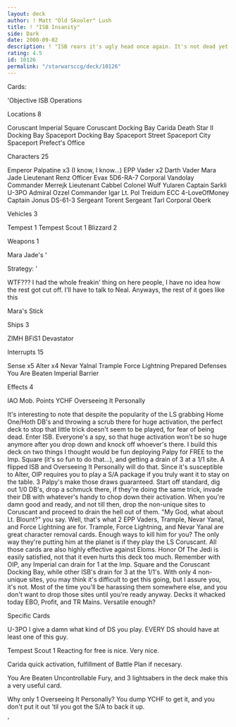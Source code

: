 ```yaml
---
layout: deck
author: ! Matt "Old Skooler" Lush
title: ! "ISB Insanity"
side: Dark
date: 2000-09-02
description: ! "ISB rears it's ugly head once again. It's not dead yet. I've had the damndest time finding a DS that works, and for some reason, I think this is it. Went undefeated today, so it can't be that bad."
rating: 4.5
id: 10126
permalink: "/starwarsccg/deck/10126"
---
```

Cards: 

'Objective ISB Operations

Locations 8

Coruscant Imperial Square
Coruscant Docking Bay
Carida
Death Star II Docking Bay
Spaceport Docking Bay
Spaceport Street
Spaceport City
Spaceport Prefect's Office

Characters 25

Emperor Palpatine x3 (I know, I know...)
EPP Vader x2
Darth Vader
Mara Jade
Lieutenant Renz
Officer Evax
5D6-RA-7
Corporal Vandolay
Commander Merrejk
Lieutenant Cabbel
Colonel Wulf Yularen
Captain Sarkli
U-3PO
Admiral Ozzel
Commander Igar
Lt. Pol Treidum
ECC 4-LoveOfMoney
Captain Jonus
DS-61-3
Sergeant Torent
Sergeant Tarl
Corporal Oberk

Vehicles 3

Tempest 1
Tempest Scout 1
Blizzard 2

Weapons 1

Mara Jade's '

Strategy: '

   WTF??? I had the whole freakin' thing on here people, I have no idea how the rest got cut off. I'll have to talk to Neal. Anyways, the rest of it goes like this

Mara's Stick

Ships 3

ZIMH
BFiS1
Devastator

Interrupts 15

Sense x5
Alter x4
Nevar Yalnal
Trample
Force Lightning
Prepared Defenses
You Are Beaten
Imperial Barrier

Effects 4

IAO
Mob. Points
YCHF
Overseeing It Personally


It's interesting to note that despite the popularity of the LS grabbing Home One/Hoth DB's and throwing a scrub there for huge activation, the perfect deck to stop that little trick doesn't seem to be played, for fear of being dead. Enter ISB. Everyone's a spy, so that huge activation won't be so huge anymore after you drop down and knock off whoever's there. I build this deck on two things I thought would be fun deploying Palpy for FREE to the Imp. Square (it's so fun to do that...), and getting a drain of 3 at a 1/1 site. A flipped ISB and Overseeing It Personally will do that. Since it's susceptible to Alter, OIP requires you to play a S/A package if you truly want it to stay on the table. 3 Palpy's make those draws guaranteed. Start off standard, dig out 1/0 DB's, drop a schmuck there, if they're doing the same trick, invade their DB with whatever's handy to chop down their activation. When you're damn good and ready, and not till then, drop the non-unique sites to Coruscant and proceed to drain the hell out of them. "My God, what about Lt. Blount?" you say. Well, that's what 2 EPP Vaders, Trample, Nevar Yanal, and Force Lightning are for. Trample, Force Lightning, and Nevar Yanal are great character removal cards. Enough ways to kill him for you? The only way they're putting him at the planet is if they play the LS Coruscant. All those cards are also highly effective against Eloms. Honor Of The Jedi is easily satisfied, not that it even hurts this deck too much. Remember with OIP, any Imperial can drain for 1 at the Imp. Square and the Coruscant Docking Bay, while other ISB's drain for 3 at the 1/1's. With only 4 non-unique sites, you may think it's difficult to get this going, but I assure you, it's not. Most of the time you'll be harassing them somewhere else, and you don't want to drop those sites until you're ready anyway.
Decks it whacked today EBO, Profit, and TR Mains. Versatile enough?

Specific Cards

U-3PO I give a damn what kind of DS you play. EVERY DS should have at least one of this guy.

Tempest Scout 1 Reacting for free is nice. Very nice.

Carida quick activation, fulfillment of Battle Plan if necesary.

You Are Beaten Uncontrollable Fury, and 3 lightsabers in the deck make this a very useful card.

Why only 1 Overseeing It Personally? You dump YCHF to get it, and you don't put it out 'til you got the S/A to back it up.



'
